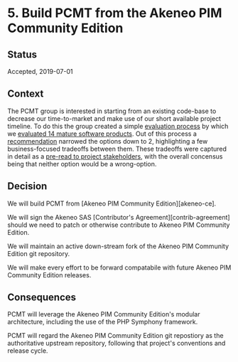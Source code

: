 # 5. Build PCMT from the Akeneo PIM Community Edition

## Status

Accepted, 2019-07-01

## Context

The PCMT group is interested in starting from an existing code-base to decrease
our time-to-market and make use of our short available project timeline.  To do 
this the group created a simple [evaluation process][eval-process] by which we
[evaluated 14 mature software products][eval-matrix].  Out of this process a 
[recommendation][recommendation] narrowed the options down to 2, highlighting a 
few business-focused tradeoffs between them. These tradeoffs were captured in 
detail as a [pre-read to project stakeholders][pre-read], with the overall 
concensus being that neither option would be a wrong-option. 

[eval-process]: https://drive.google.com/open?id=1vG-kVU5Jfh28g63mI21Lp3OwH4Vmq562101g8VdAoLQ
[eval-matrix]: https://drive.google.com/open?id=19MLRJvzgIio41XjeefCc6z3ygrjiuVJLC11IxOHppoE
[recommendation]: https://docs.google.com/document/d/1GCAWtYuwSrUBp5zmaP5rCqVXPBdH_Rats4ib7ZZIuoo/edit?usp=sharing
[pre-read]: https://drive.google.com/open?id=17CWD5MBOTSuG1HtLHo0JQ_Y6E3L73IuVdIMzdfsJg48

## Decision

We will build PCMT from [Akeneo PIM Community Edition][akeneo-ce].

We will sign the Akeneo SAS [Contributor's Agreement][contrib-agreement] should 
we need to patch or otherwise contribute to Akeneo PIM Community Edition.

We will maintain an active down-stream fork of the Akeneo PIM Community Edition
git repository.

We will make every effort to be forward compatabile with future Akeneo PIM
Community Edition releases.

## Consequences

PCMT will leverage the Akeneo PIM Community Edition's modular architecture, 
including the use of the PHP Symphony framework.

PCMT will regard the Akeneo PIM Community Edition git repostiory as the
authoritative upstream repository, following that project's conventions and
release cycle.